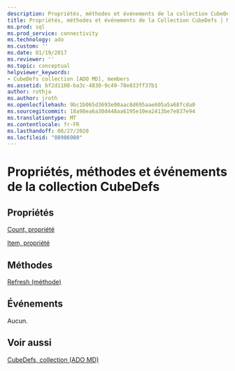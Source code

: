 ```yaml
---
description: Propriétés, méthodes et événements de la collection CubeDefs
title: Propriétés, méthodes et événements de la Collection CubeDefs | Microsoft Docs
ms.prod: sql
ms.prod_service: connectivity
ms.technology: ado
ms.custom: ''
ms.date: 01/19/2017
ms.reviewer: ''
ms.topic: conceptual
helpviewer_keywords:
- CubeDefs collection [ADO MD], members
ms.assetid: bf2d1108-ba3c-4830-9c49-78e833ff37b1
author: rothja
ms.author: jroth
ms.openlocfilehash: 9bc1b065d3693e00aac8d695aae605a5a68fcda0
ms.sourcegitcommit: 18a98ea6a30d448aa6195e10ea2413be7e837e94
ms.translationtype: MT
ms.contentlocale: fr-FR
ms.lasthandoff: 08/27/2020
ms.locfileid: "88986980"
---
```

# <a name="cubedefs-collection-properties-methods-and-events"></a>Propriétés, méthodes et événements de la collection CubeDefs
## <a name="properties"></a>Propriétés  
 [Count, propriété](../ado-api/count-property-ado.md)  
  
 [Item, propriété](../ado-api/item-property-ado.md)  
  
## <a name="methods"></a>Méthodes  
 [Refresh (méthode)](../ado-api/refresh-method-ado.md)  
  
## <a name="events"></a>Événements  
 Aucun.  
  
## <a name="see-also"></a>Voir aussi  
 [CubeDefs, collection (ADO MD)](./cubedefs-collection-ado-md.md)